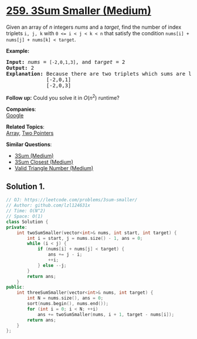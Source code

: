 # [259. 3Sum Smaller (Medium)](https://leetcode.com/problems/3sum-smaller/)

<p>Given an array of <i>n</i> integers <i>nums</i> and a <i>target</i>, find the number of index triplets <code>i, j, k</code> with <code>0 &lt;= i &lt; j &lt; k &lt; n</code> that satisfy the condition <code>nums[i] + nums[j] + nums[k] &lt; target</code>.</p>

<p><strong>Example:</strong></p>

<pre><strong>Input:</strong> <i>nums</i> = <code>[-2,0,1,3]</code>, and <i>target</i> = 2
<strong>Output:</strong> 2 
<strong>Explanation:</strong>&nbsp;Because there are two triplets which sums are less than 2:
&nbsp;            [-2,0,1]
             [-2,0,3]
</pre>

<p><b style="font-family: sans-serif, Arial, Verdana, &quot;Trebuchet MS&quot;;">Follow up:</b> Could you solve it in <i>O</i>(<i>n</i><sup>2</sup>) runtime?</p>


**Companies**:  
[Google](https://leetcode.com/company/google)

**Related Topics**:  
[Array](https://leetcode.com/tag/array/), [Two Pointers](https://leetcode.com/tag/two-pointers/)

**Similar Questions**:
* [3Sum (Medium)](https://leetcode.com/problems/3sum/)
* [3Sum Closest (Medium)](https://leetcode.com/problems/3sum-closest/)
* [Valid Triangle Number (Medium)](https://leetcode.com/problems/valid-triangle-number/)

## Solution 1.

```cpp
// OJ: https://leetcode.com/problems/3sum-smaller/
// Author: github.com/lzl124631x
// Time: O(N^2)
// Space: O(1)
class Solution {
private:
    int twoSumSmaller(vector<int>& nums, int start, int target) {
        int i = start, j = nums.size() - 1, ans = 0;
        while (i < j) {
            if (nums[i] + nums[j] < target) {
                ans += j - i;
                ++i;
            } else --j;
        }
        return ans;
    }
public:
    int threeSumSmaller(vector<int>& nums, int target) {
        int N = nums.size(), ans = 0;
        sort(nums.begin(), nums.end());
        for (int i = 0; i < N; ++i) 
            ans += twoSumSmaller(nums, i + 1, target - nums[i]);
        return ans;
    }
};
```
